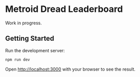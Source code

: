 # Metroid Dread Leaderboard

Work in progress.

## Getting Started

Run the development server:

```bash
npm run dev
```

Open [http://localhost:3000](http://localhost:3000) with your browser to see the result.
